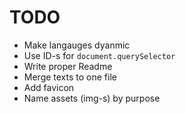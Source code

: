 # TODO

- Make langauges dyanmic
- Use ID-s for `document.querySelector`
- Write proper Readme
- Merge texts to one file
- Add favicon
- Name assets (img-s) by purpose
